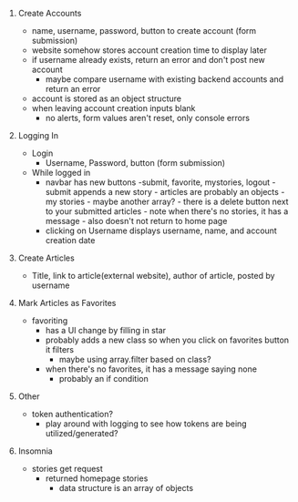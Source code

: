 1. Create Accounts
    -  name, username, password, button to create account (form submission)
    -  website somehow stores account creation time to display later
    -   if username already exists, return an error and don't post new account
        - maybe compare username with existing backend accounts and return  an error
    - account is stored as an object structure
    - when leaving account creation inputs blank    
        - no alerts, form values aren't reset, only console errors
2. Logging In
    - Login
        - Username, Password, button (form submission)
    - While logged in
        - navbar has new buttons
            -submit, favorite, mystories, logout
                - submit appends a new story 
                    - articles are probably an objects
                - my stories
                    - maybe another array?
                    - there is a delete button next to your submitted articles
                        - note when there's no stories, it has a message
                        - also doesn't not return to home page
        -   clicking on Username displays username, name, and account creation date
3. Create Articles
    - Title, link to article(external website), author of article, posted by username

4. Mark Articles as Favorites
    - favoriting
        - has a UI change by filling in star
        - probably adds a new class so when you click on    favorites button it filters
            - maybe using array.filter based on class?
        - when there's no favorites, it has a message saying none
            - probably an if condition 
5. Other
    - token authentication?
        - play around with logging to see how tokens are being utilized/generated?

6. Insomnia
    - stories get request
        - returned homepage stories
            - data structure is an array of objects